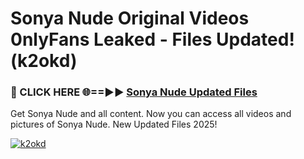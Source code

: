 # Sonya Nude Original Videos 0nlyFans Leaked - Files Updated! (k2okd)

<h3>🔴 CLICK HERE 🌐==►► <a href="https://tinyurl.com/yrmya6cz" rel="nofollow">Sonya Nude Updated Files</a></h3>

Get Sonya Nude and all content. Now you can access all videos and pictures of Sonya Nude. New Updated Files 2025!

[![k2okd](https://i.imgur.com/FMdXYCs.gif)](https://tinyurl.com/yrmya6cz)

